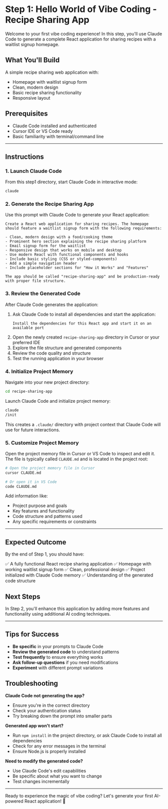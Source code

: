 # Step 1: Hello World of Vibe Coding - Recipe Sharing App

Welcome to your first vibe coding experience! In this step, you'll use Claude Code to generate a complete React application for sharing recipes with a waitlist signup homepage.

## What You'll Build

A simple recipe sharing web application with:
- Homepage with waitlist signup form
- Clean, modern design
- Basic recipe sharing functionality
- Responsive layout

## Prerequisites

- Claude Code installed and authenticated
- Cursor IDE or VS Code ready
- Basic familiarity with terminal/command line

---

## Instructions

### 1. Launch Claude Code

From this step1 directory, start Claude Code in interactive mode:

```bash
claude
```

### 2. Generate the Recipe Sharing App

Use this prompt with Claude Code to generate your React application:

```
Create a React web application for sharing recipes. The homepage should feature a waitlist signup form with the following requirements:

- Clean, modern design with a food/cooking theme
- Prominent hero section explaining the recipe sharing platform
- Email signup form for the waitlist
- Responsive design that works on mobile and desktop
- Use modern React with functional components and hooks
- Include basic styling (CSS or styled-components)
- Add a simple navigation header
- Include placeholder sections for "How it Works" and "Features"

The app should be called "recipe-sharing-app" and be production-ready with proper file structure.
```

### 3. Review the Generated Code

After Claude Code generates the application:

1. Ask Claude Code to install all dependencies and start the application:
   ```
   Install the dependencies for this React app and start it on an available port
   ```
2. Open the newly created `recipe-sharing-app` directory in Cursor or your preferred IDE
3. Explore the file structure and generated components
4. Review the code quality and structure
5. Test the running application in your browser

### 4. Initialize Project Memory

Navigate into your new project directory:

```bash
cd recipe-sharing-app
```

Launch Claude Code and initialize project memory:

```bash
claude
/init
```

This creates a `.claude/` directory with project context that Claude Code will use for future interactions.

### 5. Customize Project Memory

Open the project memory file in Cursor or VS Code to inspect and edit it. The file is typically called `CLAUDE.md` and is located in the project root:

```bash
# Open the project memory file in Cursor
cursor CLAUDE.md

# Or open it in VS Code
code CLAUDE.md
```

Add information like:
- Project purpose and goals
- Key features and functionality
- Code structure and patterns used
- Any specific requirements or constraints

---

## Expected Outcome

By the end of Step 1, you should have:

✅ A fully functional React recipe sharing application
✅ Homepage with working waitlist signup form
✅ Clean, professional design
✅ Project initialized with Claude Code memory
✅ Understanding of the generated code structure

## Next Steps

In Step 2, you'll enhance this application by adding more features and functionality using additional AI coding techniques.

---

## Tips for Success

- **Be specific** in your prompts to Claude Code
- **Review the generated code** to understand patterns
- **Test frequently** to ensure everything works
- **Ask follow-up questions** if you need modifications
- **Experiment** with different prompt variations

## Troubleshooting

**Claude Code not generating the app?**
- Ensure you're in the correct directory
- Check your authentication status
- Try breaking down the prompt into smaller parts

**Generated app won't start?**
- Run `npm install` in the project directory, or ask Claude Code to install all dependencies
- Check for any error messages in the terminal
- Ensure Node.js is properly installed

**Need to modify the generated code?**
- Use Claude Code's edit capabilities
- Be specific about what you want to change
- Test changes incrementally

---

Ready to experience the magic of vibe coding? Let's generate your first AI-powered React application! 🚀